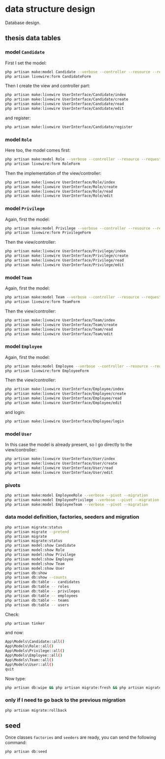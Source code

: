 # data structure design

Database design.

## thesis data tables

### model `Candidate`

First I set the model:

```bash
php artisan make:model Candidate --verbose --controller --resource --requests --policy --migration --factory --seed --pest
php artisan livewire:form CandidateForm
```

Then I create the view and controller part:

```bash
php artisan make:livewire UserInterface/Candidate/index
php artisan make:livewire UserInterface/Candidate/create
php artisan make:livewire UserInterface/Candidate/read
php artisan make:livewire UserInterface/Candidate/edit
```

and register:

```bash
php artisan make:livewire UserInterface/Candidate/register
```

### model `Role`

Here too, the model comes first:

```bash
php artisan make:model Role --verbose --controller --resource --requests --policy --migration --factory --seed --pest
php artisan livewire:form RoleForm
```

Then the implementation of the view/controller:

```bash
php artisan make:livewire UserInterface/Role/index
php artisan make:livewire UserInterface/Role/create
php artisan make:livewire UserInterface/Role/read
php artisan make:livewire UserInterface/Role/edit
```

### model `Privilege`

Again, first the model:

```bash
php artisan make:model Privilege --verbose --controller --resource --requests --policy --migration --factory --seed --pest
php artisan livewire:form PrivilegeForm
```

Then the view/controller:

```bash
php artisan make:livewire UserInterface/Privilege/index
php artisan make:livewire UserInterface/Privilege/create
php artisan make:livewire UserInterface/Privilege/read
php artisan make:livewire UserInterface/Privilege/edit
```

### model `Team`

Again, first the model:

```bash
php artisan make:model Team --verbose --controller --resource --requests --policy --migration --factory --seed --pest
php artisan livewire:form TeamForm
```

Then the view/controller:

```bash
php artisan make:livewire UserInterface/Team/index
php artisan make:livewire UserInterface/Team/create
php artisan make:livewire UserInterface/Team/read
php artisan make:livewire UserInterface/Team/edit
```

### model `Employee`

Again, first the model:

```bash
php artisan make:model Employee --verbose --controller --resource --requests --policy --migration --factory --seed --pest
php artisan livewire:form EmployeeForm
```

Then the view/controller:

```bash
php artisan make:livewire UserInterface/Employee/index
php artisan make:livewire UserInterface/Employee/create
php artisan make:livewire UserInterface/Employee/read
php artisan make:livewire UserInterface/Employee/edit
```

and login:

```bash
php artisan make:livewire UserInterface/Employee/login
```

### model `User`

In this case the model is already present, so I go directly to the view/controller:

```bash
php artisan make:livewire UserInterface/User/index
php artisan make:livewire UserInterface/User/create
php artisan make:livewire UserInterface/User/read
php artisan make:livewire UserInterface/User/edit
```

### pivots

```bash
php artisan make:model EmployeeRole --verbose --pivot --migration
php artisan make:model EmployeePrivilege --verbose --pivot --migration
php artisan make:model EmployeeTeam --verbose --pivot --migration
```

### data model definition, factories, seeders and migration

```bash
php artisan migrate:status
php artisan migrate --pretend
php artisan migrate
php artisan migrate:status
php artisan model:show Candidate
php artisan model:show Role
php artisan model:show Privilege
php artisan model:show Employee
php artisan model:show Team
php artisan model:show User
php artisan db:show
php artisan db:show --counts
php artisan db:table -- candidates
php artisan db:table -- roles
php artisan db:table -- privileges
php artisan db:table -- employees
php artisan db:table -- teams
php artisan db:table -- users
```

Check:

```bash
php artisan tinker
```

and now:

```sh
App\Models\Candidate::all()
App\Models\Role::all()
App\Models\Privilege::all()
App\Models\Employee::all()
App\Models\Team::all()
App\Models\User::all()
quit
```

Now type:

```bash
php artisan db:wipe && php artisan migrate:fresh && php artisan migrate:status
```

### only if I need to go back to the previous migration

```bash
php artisan migrate:rollback
```

## seed

Once classes `factories` and `seeders` are ready, you can send the following command:

```bash
php artisan db:seed
```
